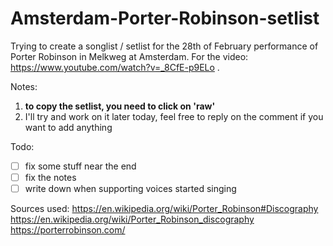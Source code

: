 # Amsterdam-Porter-Robinson-setlist
Trying to create a songlist / setlist for the 28th of February performance of Porter Robinson in Melkweg at Amsterdam. For the video: https://www.youtube.com/watch?v=_8CfE-p9ELo .

Notes:
1. **to copy the setlist, you need to click on 'raw'**
2. I'll try and work on it later today, feel free to reply on the comment if you want to add anything

Todo:
- [ ] fix some stuff near the end
- [ ] fix the notes
- [ ] write down when supporting voices started singing

Sources used:
https://en.wikipedia.org/wiki/Porter_Robinson#Discography
https://en.wikipedia.org/wiki/Porter_Robinson_discography
https://porterrobinson.com/
